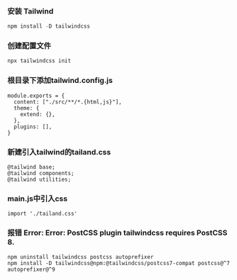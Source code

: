 ### 安装 Tailwind

```javascript
npm install -D tailwindcss
```

### 创建配置文件

```javascript
npx tailwindcss init
```

### 根目录下添加tailwind.config.js

```
module.exports = {
  content: ["./src/**/*.{html,js}"],
  theme: {
    extend: {},
  },
  plugins: [],
}
```

### 新建引入tailwind的tailand.css

```
@tailwind base;
@tailwind components;
@tailwind utilities;
```

### main.js中引入css

```
import './tailand.css'
```



### 报错 Error: Error: PostCSS plugin tailwindcss requires PostCSS 8.

```
npm uninstall tailwindcss postcss autoprefixer
npm install -D tailwindcss@npm:@tailwindcss/postcss7-compat postcss@^7 autoprefixer@^9
```
